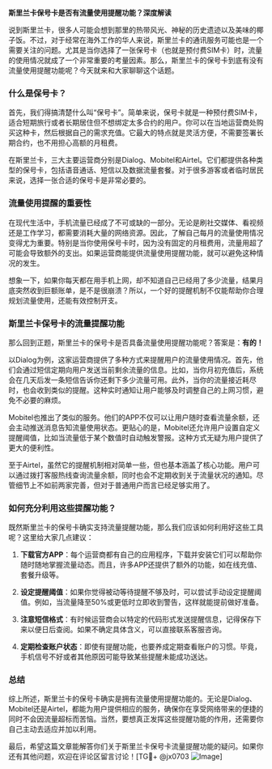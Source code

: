 **斯里兰卡保号卡是否有流量使用提醒功能？深度解读**

说到斯里兰卡，很多人可能会想到那里的热带风光、神秘的历史遗迹以及美味的椰子饭。不过，对于经常在海外工作的华人来说，斯里兰卡的通讯服务可能也是一个需要关注的问题。尤其是当你选择了一张保号卡（也就是预付费SIM卡）时，流量的使用情况就成了一个非常重要的考量因素。那么，斯里兰卡的保号卡到底有没有流量使用提醒功能呢？今天就来和大家聊聊这个话题。

### 什么是保号卡？

首先，我们得搞清楚什么叫“保号卡”。简单来说，保号卡就是一种预付费SIM卡，适合短期旅行或者长期居住但不想绑定太多合约的用户。你可以在当地运营商处购买这种卡，然后根据自己的需求充值。它最大的特点就是灵活方便，不需要签署长期合约，也不用担心高额的月租费。

在斯里兰卡，三大主要运营商分别是Dialog、Mobitel和Airtel。它们都提供各种类型的保号卡，包括语音通话、短信以及数据流量套餐。对于很多游客或者临时居民来说，选择一张合适的保号卡是非常必要的。

### 流量使用提醒的重要性

在现代生活中，手机流量已经成了不可或缺的一部分。无论是刷社交媒体、看视频还是工作学习，都需要消耗大量的网络资源。因此，了解自己每月的流量使用情况变得尤为重要。特别是当你使用保号卡时，因为没有固定的月租费用，流量用超了可能会导致额外的支出。如果运营商能提供流量使用提醒功能，就可以避免这种情况的发生。

想象一下，如果你每天都在用手机上网，却不知道自己已经用了多少流量，结果月底突然收到巨额账单，是不是很崩溃？所以，一个好的提醒机制不仅能帮助你合理规划流量使用，还能有效控制开支。

### 斯里兰卡保号卡的流量提醒功能

那么回到正题，斯里兰卡的保号卡是否具备流量使用提醒功能呢？答案是：**有的！**

以Dialog为例，这家运营商提供了多种方式来提醒用户的流量使用情况。首先，他们会通过短信定期向用户发送当前剩余流量的信息。比如，当你月初充值后，系统会在几天后发一条短信告诉你还剩下多少流量可用。此外，当你的流量接近耗尽时，也会收到类似的提醒。这种实时通知让用户能够及时调整自己的上网习惯，避免不必要的麻烦。

Mobitel也推出了类似的服务。他们的APP不仅可以让用户随时查看流量余额，还会主动推送消息告知流量使用状态。更贴心的是，Mobitel还允许用户设置自定义提醒阈值，比如当流量低于某个数值时自动触发警报。这种方式无疑为用户提供了更大的便利性。

至于Airtel，虽然它的提醒机制相对简单一些，但也基本涵盖了核心功能。用户可以通过拨打客服热线查询流量余额，同时也会不定期收到关于流量状况的通知。尽管细节上不如前两家完善，但对于普通用户而言已经足够实用了。

### 如何充分利用这些提醒功能？

既然斯里兰卡的保号卡确实支持流量提醒功能，那么我们应该如何利用好这些工具呢？这里给大家几点建议：

1. **下载官方APP**：每个运营商都有自己的应用程序，下载并安装它们可以帮助你随时随地掌握流量动态。而且，许多APP还提供了额外的功能，如在线充值、套餐升级等。

2. **设定提醒阈值**：如果你觉得被动等待提醒不够及时，可以尝试手动设定提醒阈值。例如，当流量降至50%或更低时立即收到警告，这样就能提前做好准备。

3. **注意短信格式**：有时候运营商会以特定的代码形式发送提醒信息，记得保存下来以便日后查阅。如果不确定具体含义，可以直接联系客服咨询。

4. **定期检查账户状态**：即使有提醒功能，也要养成定期查看账户的习惯。毕竟，手机信号不好或者其他原因可能导致某些提醒未能成功送达。

### 总结

综上所述，斯里兰卡的保号卡确实是拥有流量使用提醒功能的。无论是Dialog、Mobitel还是Airtel，都能为用户提供相应的服务，确保你在享受网络带来的便捷的同时不会因流量超标而苦恼。当然，要想真正发挥这些提醒功能的作用，还需要你自己主动去适应并加以利用。

最后，希望这篇文章能解答你们关于斯里兰卡保号卡流量提醒功能的疑问。如果你还有其他问题，欢迎在评论区留言讨论！[TG💪+ @jx0703 ![Image](https://github.com/user-attachments/assets/dbca1d08-cadb-493c-b0ec-ad6f7a83f270)]